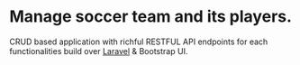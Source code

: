 # Manage soccer team and its players.
CRUD based application with richful RESTFUL API endpoints for each functionalities build over <a href="https://laravel.com" target="_blank">Laravel</a> & Bootstrap UI.

